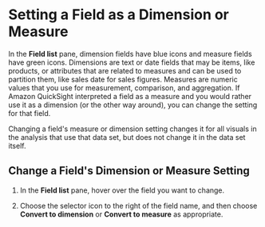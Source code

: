 # Setting a Field as a Dimension or Measure<a name="setting-dimension-or-measure"></a>

In the **Field list** pane, dimension fields have blue icons and measure fields have green icons\. Dimensions are text or date fields that may be items, like products, or attributes that are related to measures and can be used to partition them, like sales date for sales figures\. Measures are numeric values that you use for measurement, comparison, and aggregation\. If Amazon QuickSight interpreted a field as a measure and you would rather use it as a dimension \(or the other way around\), you can change the setting for that field\.

Changing a field's measure or dimension setting changes it for all visuals in the analysis that use that data set, but does not change it in the data set itself\.

## Change a Field's Dimension or Measure Setting<a name="change-dimension-or-measure"></a>

1. In the **Field list** pane, hover over the field you want to change\.

1. Choose the selector icon to the right of the field name, and then choose **Convert to dimension** or **Convert to measure** as appropriate\.